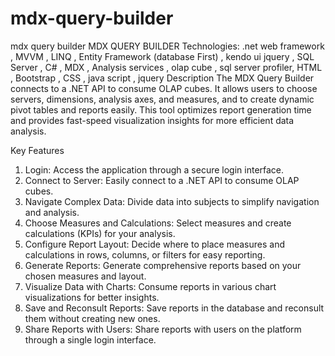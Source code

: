 # mdx-query-builder
mdx query builder
MDX QUERY BUILDER
Technologies: .net web framework , MVVM , LINQ , Entity Framework (database First) , kendo ui jquery , SQL Server , C# , MDX , Analysis services , olap cube , sql server profiler, HTML , Bootstrap , CSS , java script , jquery
Description
The MDX Query Builder connects to a .NET API to consume OLAP cubes. It allows users to choose servers, dimensions, analysis axes, and measures, and to create dynamic pivot tables and reports easily. This tool optimizes report generation time and provides fast-speed visualization insights for more efficient data analysis.

Key Features
1. Login: Access the application through a secure login interface.
2. Connect to Server: Easily connect to a .NET API to consume OLAP cubes.
3. Navigate Complex Data: Divide data into subjects to simplify navigation and analysis.
4. Choose Measures and Calculations: Select measures and create calculations (KPIs) for your analysis.
5. Configure Report Layout: Decide where to place measures and calculations in rows, columns, or filters for easy reporting.
6. Generate Reports: Generate comprehensive reports based on your chosen measures and layout.
7. Visualize Data with Charts: Consume reports in various chart visualizations for better insights.
8. Save and Reconsult Reports: Save reports in the database and reconsult them without creating new ones.
9. Share Reports with Users: Share reports with users on the platform through a single login interface.
